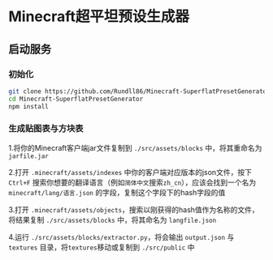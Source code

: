 # Minecraft超平坦预设生成器
## 启动服务
### 初始化
```bash
git clone https://github.com/Rundll86/Minecraft-SuperflatPresetGenerator.git
cd Minecraft-SuperflatPresetGenerator
npm install
```
### 生成贴图表与方块表
1.将你的Minecraft客户端jar文件复制到 `./src/assets/blocks` 中，将其重命名为 `jarfile.jar`

2.打开 `.minecraft/assets/indexes` 中你的客户端对应版本的json文件，按下 `Ctrl+F` 搜索你想要的翻译语言（例如`简体中文`搜索`zh_cn`），应该会找到一个名为 `minecraft/lang/语言.json` 的字段，复制这个字段下的hash字段的值

3.打开 `.minecraft/assets/objects`，搜索以刚获得的hash值作为名称的文件，将结果复制 `./src/assets/blocks` 中，将其命名为 `langfile.json`

4.运行 `./src/assets/blocks/extractor.py`，将会输出 `output.json` 与 `textures` 目录，将`textures`移动或复制到 `./src/public` 中